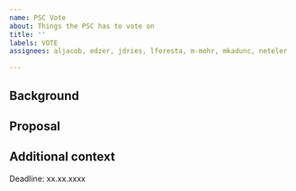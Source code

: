 ```yaml
---
name: PSC Vote
about: Things the PSC has to vote on
title: ''
labels: VOTE
assignees: aljacob, edzer, jdries, lforesta, m-mohr, mkadunc, neteler

---
```


## Background
<!-- Add some background on your proposal -->


## Proposal
<!-- Briefly describe what PSC members have to vote on -->


## Additional context
<!-- Add additional notes and remarks, including the deadline for votes (now +20 business days, including any local public holidays) -->

Deadline: xx.xx.xxxx
